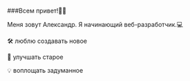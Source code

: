 ###Всем привет!🙋‍♂️

Меня зовут Александр. Я начинающий веб-разработчик.💻

🛠 люблю создавать новое

📠 улучшать старое

💡 воплощать задуманное
